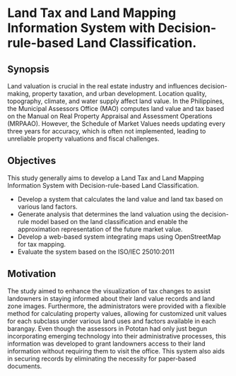 # Land Tax and Land Mapping Information System with Decision-rule-based Land Classification.

## Synopsis
Land valuation is crucial in the real estate industry and influences decision-making, property taxation, and urban development. Location quality, topography, climate, and water supply affect land value. In the Philippines, the Municipal Assessors Office (MAO) computes land value and tax based on the Manual on Real Property Appraisal and Assessment Operations (MRPAAO). However, the Schedule of Market Values needs updating every three years for accuracy, which is often not implemented, leading to unreliable property valuations and fiscal challenges. 

## Objectives
This study generally aims to develop a Land Tax and Land Mapping Information System with Decision-rule-based Land Classification.
* Develop a system that calculates the land value and land tax based on various land factors.
* Generate analysis that determines the land valuation using the decision-rule model based on the land classification and enable the approximation representation of the future market value.
* Develop a web-based system integrating maps using OpenStreetMap for tax mapping. 
* Evaluate the system based on the ISO/IEC 25010:2011

## Motivation
The study aimed to enhance the visualization of tax changes to assist landowners in staying informed about their land value records and land zone images. Furthermore, the administrators were provided with a flexible method for calculating property values, allowing for customized unit values for each subclass under various land uses and factors available in each barangay. Even though the assessors in Pototan had only just begun incorporating emerging technology into their administrative processes, this information was developed to grant landowners access to their land information without requiring them to visit the office. This system also aids in securing records by eliminating the necessity for paper-based documents.

